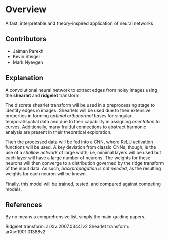 # Overview

A fast, interpretable and theory-inspired application of neural networks

## Contributors

- Jaiman Parekh
- Kevin Steiger
- Mark Nyevgen

## Explanation

A convolutional neural network to extract edges from noisy images using the **shearlet** and **ridgelet** transform.

The discrete shearlet transform will be used in a preprocessing stage to identify edges in images. Shearlets will be used due to their extensive properties in forming *optimal orthonormal bases* for singular temporal/spatial data and due to their capability in assigning *orientation* to curves. Additionally, many fruitful connections to abstract harmonic analysis are present in their theoretical exploration.

Then the processed data will be fed into a CNN, where ReLU activation functions will be used. A key deviation from classic CNNs, though, is the use of a *shallow network* of large width; i.e, minimal layers will be used but each layer will have a large number of neurons. The weights for these neurons will then converge to a distribution governed by the ridge transform of the input data. As such, *backpropagation is not needed*, as the resulting weights for each neuron will be known.

Finally, this model will be trained, tested, and compared against competing models. 

## References

By no means a comprehensive list, simply the main guiding papers.

Ridgelet transform: arXiv:2007.03441v2
Shearlet transform: arXiv:1901.01388v2
